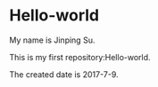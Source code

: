 # Hello-world
My name is Jinping Su.

This is my first repository:Hello-world.

The created date is 2017-7-9.

